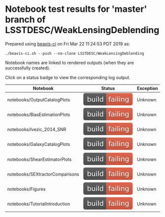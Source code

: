 # Notebook test results for 'master' branch of LSSTDESC/WeakLensingDeblending

Prepared using [beavis-ci](https://github.com/LSSTDESC/beavis-ci) on Fri Mar 22 11:24:53 PDT 2019 as:
```
./beavis-ci.sh --push --no-clone LSSTDESC/WeakLensingDeblending
```

Notebook names are linked to rendered outputs (when they are successfully created).

Click on a status badge to view the corresponding log output.

| Notebook | Status | Exception |
|----------|--------|-----------|
| notebooks/OutputCatalogPlots | [![status badge](./notebooks/log/OutputCatalogPlots.svg)](./notebooks/log/OutputCatalogPlots.log) | Unknown |
| notebooks/BiasEstimationPlots | [![status badge](./notebooks/log/BiasEstimationPlots.svg)](./notebooks/log/BiasEstimationPlots.log) | Unknown |
| notebooks/Ivezic_2014_SNR | [![status badge](./notebooks/log/Ivezic_2014_SNR.svg)](./notebooks/log/Ivezic_2014_SNR.log) | Unknown |
| notebooks/GalaxyCatalogPlots | [![status badge](./notebooks/log/GalaxyCatalogPlots.svg)](./notebooks/log/GalaxyCatalogPlots.log) | Unknown |
| notebooks/ShearEstimatorPlots | [![status badge](./notebooks/log/ShearEstimatorPlots.svg)](./notebooks/log/ShearEstimatorPlots.log) | Unknown |
| notebooks/SEXtractorComparisons | [![status badge](./notebooks/log/SEXtractorComparisons.svg)](./notebooks/log/SEXtractorComparisons.log) | Unknown |
| notebooks/Figures | [![status badge](./notebooks/log/Figures.svg)](./notebooks/log/Figures.log) | Unknown |
| notebooks/TutorialIntroduction | [![status badge](./notebooks/log/TutorialIntroduction.svg)](./notebooks/log/TutorialIntroduction.log) | Unknown |

